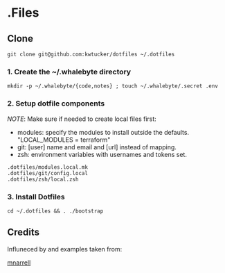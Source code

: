 # .Files

## Clone

```shell
git clone git@github.com:kwtucker/dotfiles ~/.dotfiles
```

### 1. Create the ~/.whalebyte directory

```shell
mkdir -p ~/.whalebyte/{code,notes} ; touch ~/.whalebyte/.secret .env
```

### 2. Setup dotfile components

_NOTE_: Make sure if needed to create local files first:

- modules: specify the modules to install outside the defaults. "LOCAL_MODULES = terraform"
- git: [user] name and email and [url] instead of mapping.
- zsh: environment variables with usernames and tokens set.

```shell
.dotfiles/modules.local.mk
.dotfiles/git/config.local
.dotfiles/zsh/local.zsh
```

### 3. Install Dotfiles

```shell
cd ~/.dotfiles && . ./bootstrap
```

## Credits

Influneced by and examples taken from:

[mnarrell](https://github.com/mnarrell/dotfiles)
